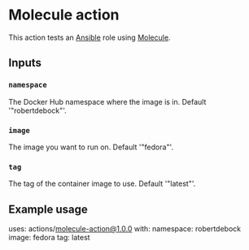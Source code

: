 # Molecule action

This action tests an [Ansible](https://www.ansible.com/) role using [Molecule](https://molecule.readthedocs.io/en/stable/).

## Inputs

### `namespace`

The Docker Hub namespace where the image is in. Default '"robertdebock"'.

### `image`

The image you want to run on. Default '"fedora"'.

### `tag`

The tag of the container image to use. Default '"latest"'.

## Example usage

uses: actions/molecule-action@1.0.0
with:
  namespace: robertdebock
  image: fedora
  tag: latest
